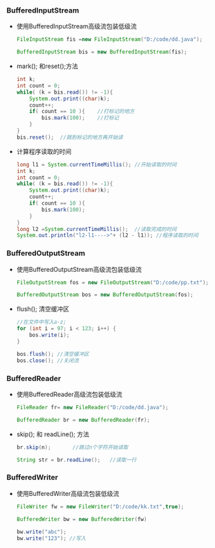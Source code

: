### BufferedInputStream

* 使用BufferedInputStream高级流包装低级流

  ```java
  FileInputStream fis =new FileInputStream("D:/code/dd.java");
  
  BufferedInputStream bis = new BufferedInputStream(fis);
  ```

* mark(); 和reset();方法

  ```java
  int k;
  int count = 0;
  while( (k = bis.read()) != -1){
      System.out.print((char)k);
      count++;
      if( count == 10 ){	//打标记的地方
          bis.mark(100);	//打标记
      }
  }
  bis.reset();	//跳到标记的地方再开始读
  
  ```

* 计算程序读取的时间

  ```java
  long l1 = System.currentTimeMillis();	//开始读取的时间
  int k;
  int count = 0;
  while( (k = bis.read()) != -1){
      System.out.print((char)k);
      count++;
      if( count == 10 ){
          bis.mark(100);
      }
  }
  long l2 =System.currentTimeMillis();	//读取完成的时间
  System.out.println("l2-l1---->"+ (l2 - l1)); //程序读取的时间
  ```

### BufferedOutputStream

* 使用BufferedOutputStream高级流包装低级流

  ```java
  FileOutputStream fos = new FileOutputStream("D:/code/pp.txt");
  
  BufferedOutputStream bos = new BufferedOutputStream(fos);
  ```

* flush(); 清空缓冲区

  ```java
  //在文件中写入a-z;
  for (int i = 97; i < 123; i++) {
      bos.write(i);
  }
  
  bos.flush(); //清空缓冲区
  bos.close(); //关闭流
  ```

### BufferedReader

* 使用BufferedReader高级流包装低级流

  ```java
  FileReader fr= new FileReader("D:/code/dd.java");
  
  BufferedReader br = new BufferedReader(fr);
  ```

* skip(); 和 readLine(); 方法

  ```java
  br.skip(n);		//跳过n个字符开始读取
  
  String str = br.readLine(); 	//读取一行
  ```

### BufferedWriter

* 使用BufferedWriter高级流包装低级流

  ```java
  FileWriter fw = new FileWriter("D:/code/kk.txt",true);
  
  BufferedWriter bw = new BufferedWriter(fw)
      
  bw.write("abc");
  bw.write("123"); //写入
  ```

